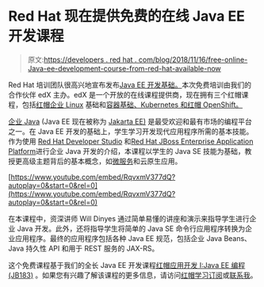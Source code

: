 # Red Hat 现在提供免费的在线 Java EE 开发课程

> 原文:[https://developers . red hat . com/blog/2018/11/16/free-online-Java-ee-development-course-from-red-hat-available-now](https://developers.redhat.com/blog/2018/11/16/free-online-java-ee-development-course-from-red-hat-available-now)

Red Hat 培训团队很高兴地宣布发布[Java EE 开发基础。](https://www.edx.org/course/fundamentals-java-ee-development-red-hat-jb083x)本次免费培训由我们的合作伙伴 edX 主办。edX 是一个开放的在线课程提供商，现在拥有三个红帽课程，包括[红帽企业 Linux](https://www.edx.org/course/fundamentals-red-hat-enterprise-linux-red-hat-rh066x) 基础和[容器基础、Kubernetes 和红帽 OpenShift。](https://www.edx.org/course/fundamentals-containers-kubernetes-red-hat-do081x)

[企业 Java](https://developers.redhat.com/topics/enterprise-java/) (Java EE 现在被称为 [Jakarta EE)](https://developers.redhat.com/blog/2018/04/24/jakarta-ee-is-officially-out/) 是最受欢迎和最有市场的编程平台之一。在 Java EE 开发的基础上，学生学习开发现代应用程序所需的基本技能。作为使用 [Red Hat Developer Studio](https://developers.redhat.com/products/devstudio/overview/) 和[Red Hat JBoss Enterprise Application Platform](https://developers.redhat.com/products/eap/overview/)进行企业 Java 开发的介绍，本课程以学生的 Java SE 技能为基础，教授更高级主题背后的基本概念，如[微服务](https://developers.redhat.com/topics/microservices/)和云原生应用。

[https://www.youtube.com/embed/RqvxmV377dQ?autoplay=0&start=0&rel=0](https://www.youtube.com/embed/RqvxmV377dQ?autoplay=0&start=0&rel=0)

在本课程中，资深讲师 Will Dinyes 通过简单易懂的讲座和演示来指导学生进行企业 Java 开发。此外，还将指导学生将简单的 Java SE 命令行应用程序转换为企业应用程序。最终的应用程序包括各种 Java EE 规范，包括企业 Java Beans、Java 持久性 API 和用于 REST 服务的 JAX-RS。

这个免费课程基于我们的全长 Java EE 开发课程[红帽应用开发 I:Java EE 编程(JB183)](https://www.redhat.com/en/services/training/jb183-red-hat-application-development-i-programming-java-ee) 。如果您有兴趣了解该课程的更多信息，请访问[红帽学习订阅](https://www.redhat.com/en/services/training/learning-subscription)或[联系我](mailto:zgutterm@redhat.com)。